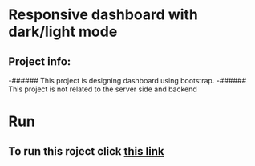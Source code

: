 # Responsive dashboard with dark/light mode
## Project info:
-###### This project is designing dashboard using bootstrap.
-###### This project is not related to the server side and backend

# Run
## To run this roject click [this link](https://saeid-gholami.github.io/Dashboard/)
